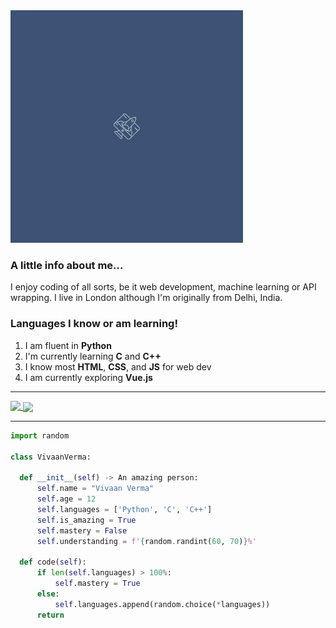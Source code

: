 <div>
  <img src='https://github.com/doublevcodes/doublevcodes/blob/main/ezgif.com-gif-maker(1).gif' height='372'>
</div>

### A little info about me...
I enjoy coding of all sorts, be it web development, machine learning or API wrapping. I live in London although I'm originally from Delhi, India.

### Languages I know or am learning!

1. I am fluent in **Python**
2. I'm currently learning **C** and **C++**
3. I know most **HTML**, **CSS**, and **JS** for web dev
4. I am currently exploring **Vue.js**

-----

<div>
<a href="https://github.com/doublevcodes">
  <img align="top" src="https://github-readme-stats.vercel.app/api?username=doublevcodes&show_icons=true&theme=vue-dark" />
</a>
<a href="https://github.com/doublevcodes">
  <img align="center" src="https://github-readme-stats.vercel.app/api/top-langs/?username=doublevcodes&theme=vue-dark" />
</a>
</div>

-----

  
  ```py
  import random

class VivaanVerma:

    def __init__(self) -> An amazing person:
        self.name = "Vivaan Verma"
        self.age = 12
        self.languages = ['Python', 'C', 'C++']
        self.is_amazing = True
        self.mastery = False
        self.understanding = f'{random.randint(60, 70)}%'

    def code(self):
        if len(self.languages) > 100%:
            self.mastery = True
        else:
            self.languages.append(random.choice(*languages))
        return
```
